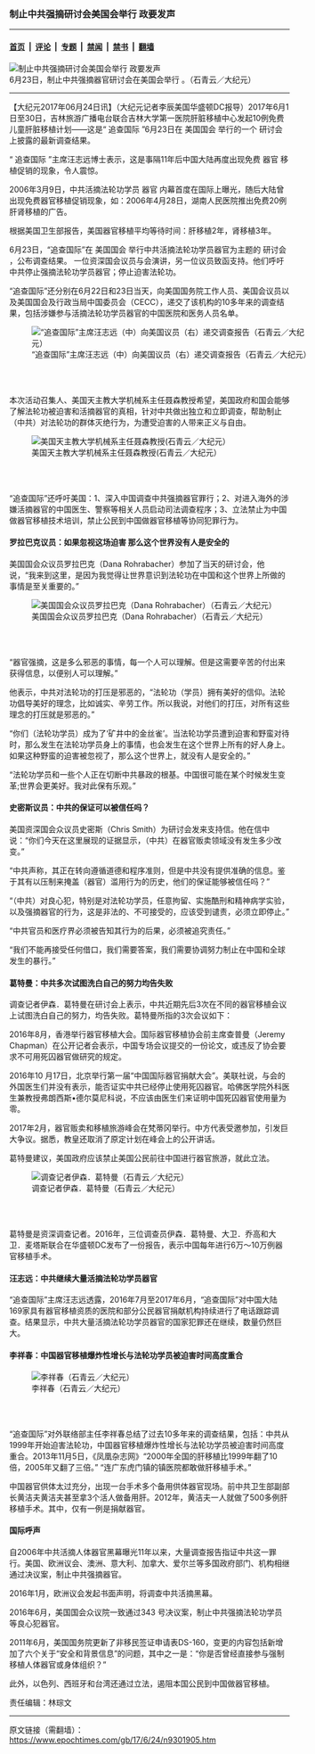 ### 制止中共强摘研讨会美国会举行 政要发声

---

#### [首页](../../../..?n9301905) &nbsp;|&nbsp; [评论](../../../../../epoch-comment?n9301905) &nbsp;|&nbsp; [专题](../../../../../epoch-special?n9301905) &nbsp;|&nbsp; [禁闻](../../../../../epoch-news?n9301905) &nbsp;|&nbsp; [禁书](../../../../../books?n9301905) &nbsp;|&nbsp; [翻墙](https://github.com/gfw-breaker/nogfw/blob/master/README.md?n9301905)


<div><img alt="制止中共强摘研讨会美国会举行 政要发声" class="attachment-djy_600_400 size-djy_600_400 wp-post-image" src="https://i.epochtimes.com/assets/uploads/2017/06/Organ-Harvest-Forum-32-1-600x400.jpg"/>
<div class="caption">
 6月23日，制止中共强摘器官研讨会在美国会举行 。（石青云／大纪元）
</div></div><hr/><div class="post_content" id="artbody" itemprop="articleBody">
 <!-- article content begin -->
 <p>
  【大纪元2017年06月24日讯】（大纪元记者李辰美国华盛顿DC报导）2017年6月1日至30日，吉林旅游广播电台联合吉林大学第一医院肝脏移植中心发起10例免费儿童肝脏移植计划——这是“
  <ok href="https://www.epochtimes.com/gb/tag/%E8%BF%BD%E6%9F%A5%E5%9B%BD%E9%99%85.html">
   追查国际
  </ok>
  ”6月23日在
  <ok href="https://www.epochtimes.com/gb/tag/%E7%BE%8E%E5%9B%BD%E5%9B%BD%E4%BC%9A.html">
   美国国会
  </ok>
  举行的一个
  <ok href="https://www.epochtimes.com/gb/tag/%E7%A0%94%E8%AE%A8%E4%BC%9A.html">
   研讨会
  </ok>
  上披露的最新调查结果。
 </p>
 <p>
  “
  <ok href="https://www.epochtimes.com/gb/tag/%E8%BF%BD%E6%9F%A5%E5%9B%BD%E9%99%85.html">
   追查国际
  </ok>
  ”主席汪志远博士表示，这是事隔11年后中国大陆再度出现免费
  <ok href="https://www.epochtimes.com/gb/tag/%E5%99%A8%E5%AE%98.html">
   器官
  </ok>
  移植促销的现象，令人震惊。
 </p>
 <p>
  2006年3月9日，中共活摘法轮功学员
  <ok href="https://www.epochtimes.com/gb/tag/%E5%99%A8%E5%AE%98.html">
   器官
  </ok>
  内幕首度在国际上曝光，随后大陆曾出现免费器官移植促销现象，如：2006年4月28日，湖南人民医院推出免费20例肝肾移植的广告。
 </p>
 <p>
  根据美国卫生部报告，美国器官移植平均等待时间：肝移植2年，肾移植3年。
 </p>
 <p>
  6月23日，“追查国际”在
  <ok href="https://www.epochtimes.com/gb/tag/%E7%BE%8E%E5%9B%BD%E5%9B%BD%E4%BC%9A.html">
   美国国会
  </ok>
  举行中共活摘法轮功学员器官为主题的
  <ok href="https://www.epochtimes.com/gb/tag/%E7%A0%94%E8%AE%A8%E4%BC%9A.html">
   研讨会
  </ok>
  ，公布调查结果。 一位资深国会议员与会演讲，另一位议员致函支持。他们呼吁中共停止强摘法轮功学员器官；停止迫害法轮功。
 </p>
 <p>
  “追查国际”还分别在6月22日和23日当天，向美国国务院工作人员、美国会议员以及美国国会及行政当局中国委员会（CECC），递交了该机构的10多年来的调查结果，包括涉嫌参与活摘法轮功学员器官的中国医院和医务人员名单。
 </p>
 <figure aria-describedby="caption-attachment-9302943" class="wp-caption aligncenter" id="attachment_9302943" style="width: 500px">
  <ok href=" https://i.epochtimes.com/assets/uploads/2017/06/Organ-Harvest-Forum-23-600x400.jpg" rel="noreferrer noopener" target="_blank">
   <img alt="“追查国际”主席汪志远（中）向美国议员（右）递交调查报告（石青云／大纪元）" class="size-medium_vertical wp-image-9302943" src="https://i.epochtimes.com/assets/uploads/2017/06/Organ-Harvest-Forum-23-600x400.jpg"/>
  </ok>
  <br/><figcaption class="wp-caption-text" id="caption-attachment-9302943">
   “追查国际”主席汪志远（中）向美国议员（右）递交调查报告（石青云／大纪元）
  </figcaption><br/>
 </figure><br/>
 <p>
  本次活动召集人、美国天主教大学机械系主任聂森教授希望，美国政府和国会能够了解法轮功被迫害和活摘器官的真相，针对中共做出独立和立即调查，帮助制止（中共）对法轮功的群体灭绝行为，为遭受迫害的人带来正义与自由。
  <figure aria-describedby="caption-attachment-9322522" class="wp-caption aligncenter" id="attachment_9322522" style="width: 500px">
   <ok href=" https://i.epochtimes.com/assets/uploads/2017/06/Organ-Harvest-Forum-25-Fix-1-600x400.jpeg" rel="noreferrer noopener" target="_blank">
    <img alt="美国天主教大学机械系主任聂森教授(石青云／大纪元）" class="size-medium_vertical wp-image-9322522" src="https://i.epochtimes.com/assets/uploads/2017/06/Organ-Harvest-Forum-25-Fix-1-600x400.jpeg"/>
   </ok>
   <br/><figcaption class="wp-caption-text" id="caption-attachment-9322522">
    美国天主教大学机械系主任聂森教授(石青云／大纪元）
   </figcaption><br/>
  </figure><br/>
 </p>
 <p>
  “追查国际”还呼吁美国：1、深入中国调查中共强摘器官罪行；2、对进入海外的涉嫌活摘器官的中国医生、警察等相关人员启动司法调查程序；3、立法禁止为中国做器官移植技术培训，禁止公民到中国做器官移植等协同犯罪行为。
 </p>
 <h4>
  罗拉巴克议员：如果忽视这场迫害 那么这个世界没有人是安全的
 </h4>
 <p>
  美国国会众议员罗拉巴克（Dana Rohrabacher）参加了当天的研讨会，他说，“我来到这里，是因为我觉得让世界意识到法轮功在中国和这个世界上所做的事情是至关重要的。”
 </p>
 <figure aria-describedby="caption-attachment-9302015" class="wp-caption aligncenter" id="attachment_9302015" style="width: 500px">
  <ok href=" https://i.epochtimes.com/assets/uploads/2017/06/Organ-Harvest-Forum-14-600x400.jpg" rel="noreferrer noopener" target="_blank">
   <img alt="美国国会众议员罗拉巴克（Dana Rohrabacher）（石青云／大纪元）" class="size-medium_vertical wp-image-9302015" src="https://i.epochtimes.com/assets/uploads/2017/06/Organ-Harvest-Forum-14-600x400.jpg"/>
  </ok>
  <br/><figcaption class="wp-caption-text" id="caption-attachment-9302015">
   美国国会众议员罗拉巴克（Dana Rohrabacher）（石青云／大纪元）
  </figcaption><br/>
 </figure><br/>
 <p>
  “器官强摘，这是多么邪恶的事情，每一个人可以理解。但是这需要辛苦的付出来获得信息，以便别人可以理解。”
 </p>
 <p>
  他表示，中共对法轮功的打压是邪恶的，“法轮功（学员）拥有美好的信仰。法轮功倡导美好的理念，比如诚实、辛劳工作。所以我说，对他们的打压，对所有这些理念的打压就是邪恶的。”
 </p>
 <p>
  “你们（法轮功学员）成为了‘矿井中的金丝雀’。当法轮功学员遭到迫害和野蛮对待时，那么发生在法轮功学员身上的事情，也会发生在这个世界上所有的好人身上。如果这种野蛮的迫害被忽视了，那么这个世界上，就没有人是安全的。”
 </p>
 <p>
  “法轮功学员和一些个人正在切断中共暴政的根基。中国很可能在某个时候发生变革;世界会更美好。我对此保有乐观。”
 </p>
 <h4>
  史密斯议员：中共的保证可以被信任吗？
 </h4>
 <p>
  美国资深国会众议员史密斯（Chris Smith）为研讨会发来支持信。他在信中说：“你们今天在这里展现的证据显示，（中共）在器官贩卖领域没有发生多少改变。”
 </p>
 <p>
  “中共声称，其正在转向遵循道德和程序准则，但是中共没有提供准确的信息。鉴于其有以压制来掩盖（器官）滥用行为的历史，他们的保证能够被信任吗？”
 </p>
 <p>
  “（中共）对良心犯，特别是对法轮功学员，任意拘留、实施酷刑和精神病学实验，以及强摘器官的行为，这是非法的、不可接受的，应该受到谴责，必须立即停止。”
 </p>
 <p>
  “中共官员和医疗界必须被告知其行为的后果，必须被追究责任。”
 </p>
 <p>
  “我们不能再接受任何借口，我们需要答案，我们需要协调努力制止在中国和全球发生的暴行。”
 </p>
 <h4>
  葛特曼：中共多次试图洗白自己的努力均告失败
 </h4>
 <p>
  调查记者伊森．葛特曼在研讨会上表示，中共近期先后3次在不同的器官移植会议上试图洗白自己的努力，均告失败。葛特曼所指的3次会议如下：
 </p>
 <p>
  2016年8月，香港举行器官移植大会。国际器官移植协会前主席查普曼（Jeremy Chapman）在公开记者会表示，中国专场会议提交的一份论文，或违反了协会要求不可用死囚器官做研究的规定。
 </p>
 <p>
  2016年10 月17日，北京举行第一届“中国国际器官捐献大会”。美联社说，与会的外国医生们并没有表示，能否证实中共已经停止使用死囚器官。哈佛医学院外科医生兼教授弗朗西斯•德尔莫尼科说，不应该由医生们来证明中国死囚器官使用量为零。
 </p>
 <p>
  2017年2月，器官贩卖和移植旅游峰会在梵蒂冈举行。中方代表受邀参加，引发巨大争议。据悉，教皇还取消了原定计划在峰会上的公开讲话。
 </p>
 <p>
  葛特曼建议，美国政府应该禁止美国公民前往中国进行器官旅游，就此立法。
 </p>
 <figure aria-describedby="caption-attachment-9302018" class="wp-caption aligncenter" id="attachment_9302018" style="width: 500px">
  <ok href=" https://i.epochtimes.com/assets/uploads/2017/06/Organ-Harvest-Forum-30-600x400.jpg" rel="noreferrer noopener" target="_blank">
   <img alt="调查记者伊森．葛特曼（石青云／大纪元）" class="size-medium_vertical wp-image-9302018" src="https://i.epochtimes.com/assets/uploads/2017/06/Organ-Harvest-Forum-30-600x400.jpg"/>
  </ok>
  <br/><figcaption class="wp-caption-text" id="caption-attachment-9302018">
   调查记者伊森．葛特曼（石青云／大纪元）
  </figcaption><br/>
 </figure><br/>
 <p>
  葛特曼是资深调查记者。2016年，三位调查员伊森．葛特曼、大卫．乔高和大卫．麦塔斯联合在华盛顿DC发布了一份报告，表示中国每年进行6万～10万例器官移植手术。
 </p>
 <h4>
  汪志远：中共继续大量活摘法轮功学员器官
 </h4>
 <p>
  “追查国际”主席汪志远透露，2016年7月至2017年6月，“追查国际”对中国大陆169家具有器官移植资质的医院和部分公民器官捐献机构持续进行了电话跟踪调查。结果显示，中共大量活摘法轮功学员器官的国家犯罪还在继续，数量仍然巨大。
 </p>
 <h4>
  李祥春：中国器官移植爆炸性增长与法轮功学员被迫害时间高度重合
 </h4>
 <figure aria-describedby="caption-attachment-9302040" class="wp-caption aligncenter" id="attachment_9302040" style="width: 500px">
  <ok href=" https://i.epochtimes.com/assets/uploads/2017/06/Organ-Harvest-Forum-38-600x400.jpg" rel="noreferrer noopener" target="_blank">
   <img alt="李祥春（石青云／大纪元）" class="size-medium_vertical wp-image-9302040" src="https://i.epochtimes.com/assets/uploads/2017/06/Organ-Harvest-Forum-38-600x400.jpg"/>
  </ok>
  <br/><figcaption class="wp-caption-text" id="caption-attachment-9302040">
   李祥春（石青云／大纪元）
  </figcaption><br/>
 </figure><br/>
 <p>
  “追查国际”对外联络部主任李祥春总结了过去10多年来的调查结果，包括：中共从1999年开始迫害法轮功，中国器官移植爆炸性增长与法轮功学员被迫害时间高度重合。2013年11月5日，《凤凰杂志网》“2000年全国的肝移植比1999年翻了10倍，2005年又翻了三倍。” “连广东虎门镇的镇医院都敢做肝移植手术。”
 </p>
 <p>
  中国器官供体太过充分，出现一台手术多个备用供体器官现场。前中共卫生部副部长黄洁夫黄洁夫甚至拿3个活人做备用肝。2012年，黄洁夫一人就做了500多例肝移植手术。其中，仅有一例是捐献器官。
 </p>
 <h4>
  国际呼声
 </h4>
 <p>
  自2006年中共活摘人体器官黑幕曝光11年以来，大量调查报告指证中共这一罪行。美国、欧洲议会、澳洲、意大利、加拿大、爱尔兰等多国政府部门、机构相继通过决议案，制止中共强摘器官。
 </p>
 <p>
  2016年1月，欧洲议会发起书面声明，将调查中共活摘黑幕。
 </p>
 <p>
  2016年6月，美国国会众议院一致通过343 号决议案，制止中共强摘法轮功学员等良心犯器官。
 </p>
 <p>
  2011年6月，美国国务院更新了非移民签证申请表DS-160，变更的内容包括新增加了六个关于“安全和背景信息”的问题，其中之一是：“你是否曾经直接参与强制移植人体器官或身体组织？”
 </p>
 <p>
  此外，以色列、西班牙和台湾还通过立法，遏阻本国公民到中国做器官移植。
 </p>
 <p>
  责任编辑：林琮文
 </p>
 <!-- article content end -->
 <div id="below_article_ad">
 </div>
</div>


---

原文链接（需翻墙）：https://www.epochtimes.com/gb/17/6/24/n9301905.htm
